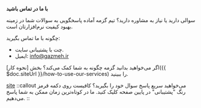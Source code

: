 **با ما در تماس باشید**

سوالی دارید یا نیاز به مشاوره دارید؟ تیم گزمه آماده پاسخگویی به سوالات شما در زمینه بهبود کیفیت نرم‌افزارتان است.

چگونه با ما تماس بگیرید:

 - چت با پشتیبانی سایت.
 - ایمیل: info@gazmeh.ir


 اگر می‌خواهید بدانید گزمه چگونه به شما کمک می‌کند؟
بخش [نحوه کار]({{ $doc.siteUrl }}/how-to-use-our-services) را ببینید.

[site](__siteUrl/how-to-use-our-services)
::callout
می‌خواهید سریع پاسخ سوال خود را بگیرید؟ کافیست روی دکمه قرمز رنگ "پشتیبانی" در پایین صفحه کلیک کنید. ما در کوتاه‌ترین زمان ممکن به شما پاسخ می‌دهیم.
::
